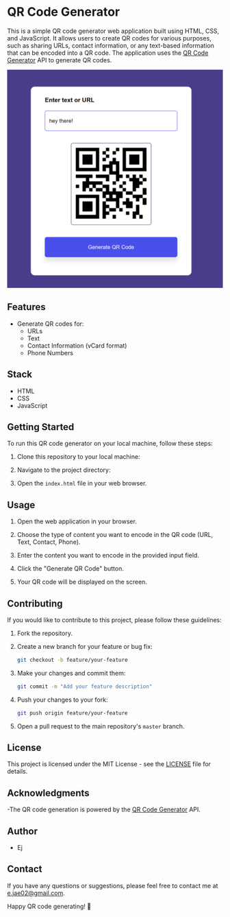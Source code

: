 # QR Code Generator

This is a simple QR code generator web application built using HTML, CSS, and JavaScript. It allows users to create QR codes for various purposes, such as sharing URLs, contact information, or any text-based information that can be encoded into a QR code. The application uses the [QR Code Generator](https://goqr.me/api/)  API to generate QR codes.

![QR Code Generator Screenshot](qrCode.png)

## Features

- Generate QR codes for:
  - URLs
  - Text
  - Contact Information (vCard format)
  - Phone Numbers


## Stack

- HTML
- CSS
- JavaScript

## Getting Started

To run this QR code generator on your local machine, follow these steps:

1. Clone this repository to your local machine:

2. Navigate to the project directory:

3. Open the `index.html` file in your web browser.

## Usage

1. Open the web application in your browser.

2. Choose the type of content you want to encode in the QR code (URL, Text, Contact, Phone).

3. Enter the content you want to encode in the provided input field.

4. Click the "Generate QR Code" button.

5. Your QR code will be displayed on the screen.



## Contributing

If you would like to contribute to this project, please follow these guidelines:

1. Fork the repository.

2. Create a new branch for your feature or bug fix:

   ```bash
   git checkout -b feature/your-feature
   ```

3. Make your changes and commit them:

   ```bash
   git commit -m "Add your feature description"
   ```

4. Push your changes to your fork:

   ```bash
   git push origin feature/your-feature
   ```

5. Open a pull request to the main repository's `master` branch.

## License

This project is licensed under the MIT License - see the [LICENSE](LICENSE) file for details.

## Acknowledgments

-The QR code generation is powered by the [QR Code Generator](https://goqr.me/api/) API.

## Author

- Ej

## Contact

If you have any questions or suggestions, please feel free to contact me at [e.jae02@gmail.com](mailto:e.jae02@gmail.com).

Happy QR code generating! 📲
